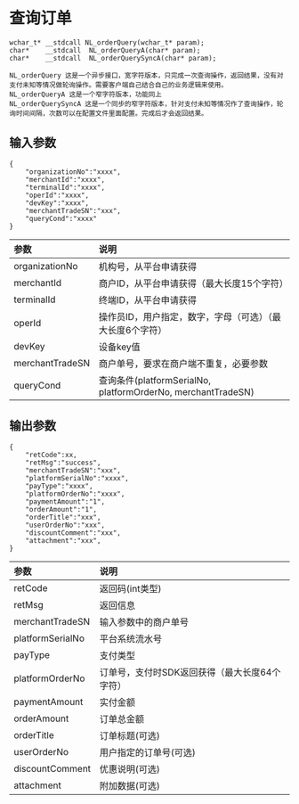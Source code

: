 # 查询订单

```
wchar_t* __stdcall NL_orderQuery(wchar_t* param);
char*    __stdcall  NL_orderQueryA(char* param);
char*    __stdcall  NL_orderQuerySyncA(char* param);

NL_orderQuery 这是一个异步接口，宽字符版本，只完成一次查询操作，返回结果，没有对支付未知等情况做轮询操作。需要客户端自己结合自己的业务逻辑来使用。
NL_orderQueryA 这是一个窄字符版本，功能同上
NL_orderQuerySyncA 这是一个同步的窄字符版本，针对支付未知等情况作了查询操作，轮询时间间隔，次数可以在配置文件里面配置。完成后才会返回结果。
```

## 输入参数

```
{
    "organizationNo":"xxxx",
    "merchantId":"xxxx",
    "terminalId":"xxxx",
    "operId":"xxxx",
    "devKey":"xxxx",
    "merchantTradeSN":"xxx",
    "queryCond":"xxxx"
}
```

| **参数** | **说明** |
| :--- | :--- |
| organizationNo | 机构号，从平台申请获得 |
| merchantId | 商户ID，从平台申请获得（最大长度15个字符） |
| terminalId | 终端ID，从平台申请获得 |
| operId | 操作员ID，用户指定，数字，字母（可选）（最大长度6个字符） |
| devKey | 设备key值 |
| merchantTradeSN | 商户单号，要求在商户端不重复，必要参数 |
| queryCond | 查询条件\(platformSerialNo, platformOrderNo, merchantTradeSN\) |

## 输出参数

```
{
    "retCode":xx,
    "retMsg":"success",
    "merchantTradeSN":"xxx",
    "platformSerialNo":"xxxx",
    "payType":"xxxx",
    "platformOrderNo":"xxxx",
    "paymentAmount":"1",
    "orderAmount":"1",
    "orderTitle":"xxx",
    "userOrderNo":"xxx",
    "discountComment":"xxx",
    "attachment":"xxx",
}
```

| **参数** | **说明** |
| :--- | :--- |
| retCode | 返回码\(int类型\) |
| retMsg | 返回信息 |
| merchantTradeSN | 输入参数中的商户单号 |
| platformSerialNo | 平台系统流水号 |
| payType | 支付类型 |
| platformOrderNo | 订单号，支付时SDK返回获得（最大长度64个字符） |
| paymentAmount | 实付金额 |
| orderAmount | 订单总金额 |
| orderTitle | 订单标题\(可选\) |
| userOrderNo | 用户指定的订单号\(可选\) |
| discountComment | 优惠说明\(可选\) |
| attachment | 附加数据\(可选\) |

 

